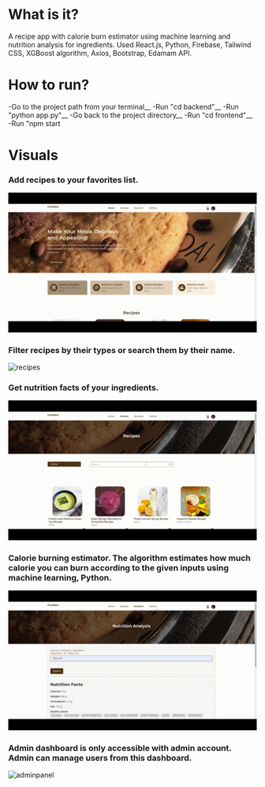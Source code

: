 # What is it?
A recipe app with calorie burn estimator using machine learning and nutrition analysis for ingredients. Used React.js, Python, Firebase, Tailwind CSS, XGBoost algorithm, Axios, Bootstrap, Edamam API.
# How to run?
  -Go to the project path from your terminal__
  -Run "cd backend"__
  -Run "python app.py"__
  -Go back to the project directory__
  -Run "cd frontend"__
  -Run "npm start

# Visuals
### Add recipes to your favorites list.
![favs](https://github.com/derenkarabulak/foodiect/blob/main/showcase/favs.gif)
### Filter recipes by their types or search them by their name.
![recipes](https://github.com/derenkarabulak/foodiect/blob/main/showcase/recipes.gif)
### Get nutrition facts of your ingredients.
![nutrition](https://github.com/derenkarabulak/foodiect/blob/main/showcase/nutrition.gif)
### Calorie burning estimator. The algorithm estimates how much calorie you can burn according to the given inputs using machine learning, Python.
![calcalc](https://github.com/derenkarabulak/foodiect/blob/main/showcase/calcalc.gif)
### Admin dashboard is only accessible with admin account. Admin can manage users from this dashboard.
![adminpanel](https://github.com/derenkarabulak/foodiect/blob/main/showcase/dasboard.gif)
